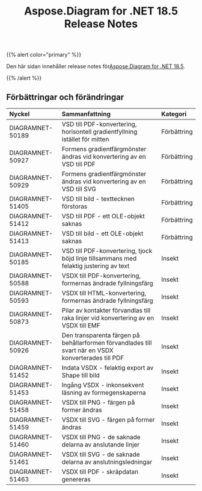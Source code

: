 ﻿---
title: Aspose.Diagram for .NET 18.5 Release Notes
type: docs
weight: 80
url: /sv/net/aspose-diagram-for-net-18-5-release-notes/
---
{{% alert color="primary" %}} 

 Den här sidan innehåller release notes för[Aspose.Diagram for .NET 18.5](https://www.nuget.org/packages/Aspose.Diagram/18.5.0).

{{% /alert %}} 
## **Förbättringar och förändringar**

|**Nyckel**|**Sammanfattning**|**Kategori**|
|:- |:- |:- |
|DIAGRAMNET-50189|VSD till PDF-konvertering, horisontell gradientfyllning istället för mitten|Förbättring|
|DIAGRAMNET-50927|Formens gradientfärgmönster ändras vid konvertering av en VSD till PDF|Förbättring|
|DIAGRAMNET-50929|Formens gradientfärgmönster ändras vid konvertering av en VSD till SVG|Förbättring|
|DIAGRAMNET-51405|VSD till bild - texttecknen förstoras|Förbättring|
|DIAGRAMNET-51412|VSD till PDF - ett OLE-objekt saknas|Förbättring|
|DIAGRAMNET-51413|VSD till bild - ett OLE-objekt saknas|Förbättring|
|DIAGRAMNET-50185 |VSD till PDF-konvertering, tjock böjd linje tillsammans med felaktig justering av text|Insekt|
|DIAGRAMNET-50588|VSDX till PDF-konvertering, formernas ändrade fyllningsfärg|Insekt|
|DIAGRAMNET-50593|VSDX till HTML-konvertering, formernas ändrade fyllningsfärg|Insekt|
|DIAGRAMNET-50873|Pilar av kontakter förvandlas till raka linjer vid konvertering av en VSDX till EMF|Insekt|
|DIAGRAMNET-50926|Den transparenta färgen på behållarformen förvandlades till svart när en VSDX konverterades till PDF|Insekt|
|DIAGRAMNET-51452|Indata VSDX - felaktig export av Shape till bild|Insekt|
|DIAGRAMNET-51453|Ingång VSDX - inkonsekvent läsning av formegenskaperna|Insekt|
|DIAGRAMNET-51458|VSDX till PNG - färgen på former ändras|Insekt|
|DIAGRAMNET-51459|VSDX till SVG - färgen på former ändras|Insekt|
|DIAGRAMNET-51460|VSDX till PNG - de saknade delarna av anslutande linjer|Insekt|
|DIAGRAMNET-51461|VSDX till SVG - de saknade delarna av anslutningsledningar|Insekt|
|DIAGRAMNET-51463|VSDX till PDF - skräpdatan genereras|Insekt|

